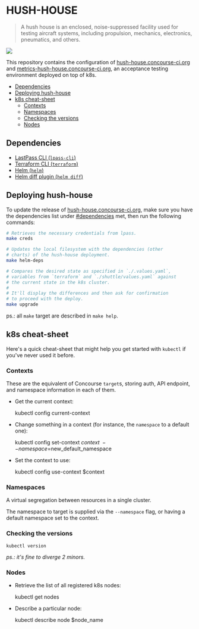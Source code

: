 # HUSH-HOUSE

> A hush house is an enclosed, noise-suppressed facility used for testing aircraft systems,
> including propulsion, mechanics, electronics, pneumatics, and others.

![](https://upload.wikimedia.org/wikipedia/commons/thumb/e/ea/EM_NELLIS_HUSH_HOUSE_%282786461516%29.jpg/512px-EM_NELLIS_HUSH_HOUSE_%282786461516%29.jpg)

This repository contains the configuration of [hush-house.concourse-ci.org](https://hush-house.concourse-ci.org) and [metrics-hush-house.concourse-ci.org](https://metrics-hush-house.concourse-ci.org), an acceptance testing environment deployed on top of k8s.


<!-- START doctoc generated TOC please keep comment here to allow auto update -->
<!-- DON'T EDIT THIS SECTION, INSTEAD RE-RUN doctoc TO UPDATE -->


- [Dependencies](#dependencies)
- [Deploying hush-house](#deploying-hush-house)
- [k8s cheat-sheet](#k8s-cheat-sheet)
  - [Contexts](#contexts)
  - [Namespaces](#namespaces)
  - [Checking the versions](#checking-the-versions)
  - [Nodes](#nodes)

<!-- END doctoc generated TOC please keep comment here to allow auto update -->


## Dependencies

- [LastPass CLI (`lpass-cli`)](https://github.com/lastpass/lastpass-cli)
- [Terraform CLI (`terraform`)](https://www.terraform.io/)
- [Helm (`helm`)](https://helm.sh/)
- [Helm diff plugin (`helm diff`)](https://github.com/databus23/helm-diff)


## Deploying hush-house

To update the release of [hush-house.concourse-ci.org](https://hus-house.concourse-ci.org), make sure you have the dependencies list under [#dependencies](#dependencies) met, then run the following commands:

```sh
# Retrieves the necessary credentials from lpass.
make creds

# Updates the local filesystem with the dependencies (other
# charts) of the hush-house deployment.
make helm-deps

# Compares the desired state as specified in `./.values.yaml`,
# variables from `terraform` and `./shuttle/values.yaml` against
# the current state in the k8s cluster.
#
# It'll display the differences and then ask for confirmation
# to proceed with the deploy.
make upgrade
```

ps.: all `make` target are described in `make help`.


## k8s cheat-sheet

Here's a quick cheat-sheet that might help you get started with `kubectl` if you've never used it before.

### Contexts

These are the equivalent of Concourse `target`s, storing auth, API endpoint,
and namespace information in each of them.

- Get the current context:

	kubectl config current-context


- Change something in a context (for instance, the `namespace` to a default one):

	kubectl config set-context $context \
		--namespace=$new_default_namespace


- Set the context to use:

	kubectl config use-context $context


### Namespaces

A virtual segregation between resources in a single cluster.

The namespace to target is supplied via the `--namespace` flag, or having
a default namespace set to the context.


### Checking the versions

	kubectl version

*ps.: it's fine to diverge 2 minors.*


### Nodes


- Retrieve the list of all registered k8s nodes:

	kubectl get nodes


- Describe a particular node:

	kubectl describe node $node_name
